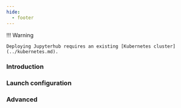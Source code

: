 ```yaml
---
hide:
  - footer
---
```

!!! Warning

    Deploying Jupyterhub requires an existing [Kubernetes cluster](../kubernetes.md).

### Introduction


### Launch configuration
### Advanced
